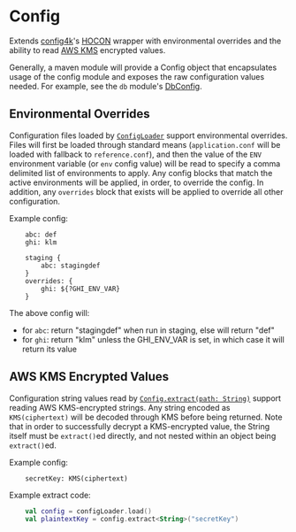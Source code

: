 Config
======
Extends [config4k](https://github.com/config4k/config4k)'s 
[HOCON](https://github.com/lightbend/config) wrapper with environmental overrides
and the ability to read [AWS KMS](https://aws.amazon.com/kms/) encrypted values.

Generally, a maven module will provide a Config object that encapsulates usage of the 
config module and exposes the raw configuration values needed.  For example, see the 
`db` module's
[DbConfig](https://github.com/josephlbarnett/leakycauldron/blob/HEAD/db/src/main/kotlin/com/trib3/db/config/DbConfig.kt).

Environmental Overrides
-----------------------
Configuration files loaded by 
[`ConfigLoader`](https://github.com/josephlbarnett/leakycauldron/blob/HEAD/config/src/main/kotlin/com/trib3/config/ConfigLoader.kt)
support environmental overrides.  Files will first be loaded through standard means 
(`application.conf` will be loaded with fallback to `reference.conf`), and then the value 
of the `ENV` environment variable (or `env` config value) will be read to specify a comma
delimited list of environments to apply.  Any config blocks that match the active environments
will be applied, in order, to override the config.  In addition, any `overrides` block that 
exists will be applied to override all other configuration.

Example config:
```hocon
    abc: def
    ghi: klm

    staging {
        abc: stagingdef
    }
    overrides: {
        ghi: ${?GHI_ENV_VAR}
    }
```
 The above config will:
 * for `abc`: return "stagingdef" when run in staging, else will return "def"
 * for `ghi`: return "klm" unless the GHI_ENV_VAR is set, in which case it will return its value


AWS KMS Encrypted Values
------------------------
Configuration string values read by 
[`Config.extract(path: String)`](https://github.com/josephlbarnett/leakycauldron/blob/HEAD/config/src/main/kotlin/com/trib3/config/Extension.kt) 
support reading AWS KMS-encrypted strings.  Any string encoded as `KMS(ciphertext)` will be
decoded through KMS before being returned.  Note that in order to successfully decrypt a 
KMS-encrypted value, the String itself must be `extract()`ed directly, and not nested within
an object being `extract()`ed.

Example config:
```hocon
    secretKey: KMS(ciphertext)
```
Example extract code:
```kotlin
    val config = configLoader.load()
    val plaintextKey = config.extract<String>("secretKey")
```
